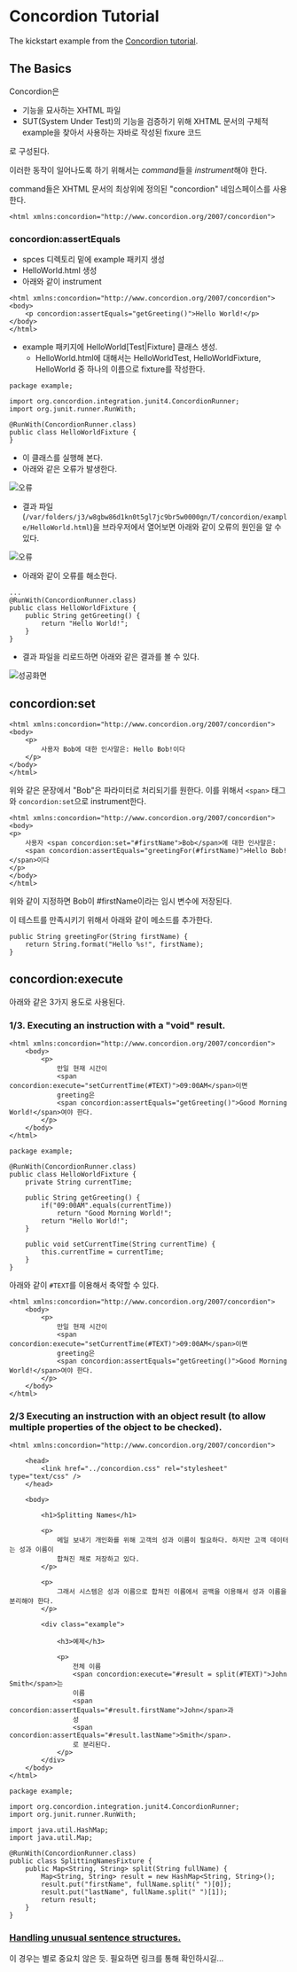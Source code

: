 # Concordion Tutorial

The kickstart example from the [Concordion tutorial](http://www.concordion.org/Tutorial.html). 

## The Basics

Concordion은

- 기능을 묘사하는 XHTML 파일
- SUT(System Under Test)의 기능을 검증하기 위해 XHTML 문서의 구체적 example을 찾아서 사용하는 자바로 작성된 fixure 코드

로 구성된다.

이러한 동작이 일어나도록 하기 위해서는 *command*들을 *instrument*해야 한다.

command들은 XHTML 문서의 최상위에 정의된 "concordion" 네임스페이스를 사용한다.

```<html xmlns:concordion="http://www.concordion.org/2007/concordion">```

### concordion:assertEquals

- spces 디렉토리 밑에 example 패키지 생성
- HelloWorld.html 생성
- 아래와 같이 instrument

```
<html xmlns:concordion="http://www.concordion.org/2007/concordion">
<body>
    <p concordion:assertEquals="getGreeting()">Hello World!</p>
</body>
</html>
```

- example 패키지에 HelloWorld[Test|Fixture] 클래스 생성.
	- HelloWorld.html에 대해서는 HelloWorldTest, HelloWorldFixture, HelloWorld 중 하나의 이름으로 fixture를 작성한다.

```
package example;

import org.concordion.integration.junit4.ConcordionRunner;
import org.junit.runner.RunWith;

@RunWith(ConcordionRunner.class)
public class HelloWorldFixture {
}
```

- 이 클래스를 실행해 본다.
- 아래와 같은 오류가 발생한다.

![오류](images/HelloWorld.html-error-0.png)

- 결과 파일(```/var/folders/j3/w8gbw86d1kn0t5gl7jc9br5w0000gn/T/concordion/example/HelloWorld.html```)을 브라우저에서 열어보면 아래와 같이 오류의 원인을 알 수 있다.

![오류](images/HelloWorld.html-error-1.png)

- 아래와 같이 오류를 해소한다.

```
...
@RunWith(ConcordionRunner.class)
public class HelloWorldFixture {
    public String getGreeting() {
        return "Hello World!";
    }
}
```

- 결과 파일을 리로드하면 아래와 같은 결과를 볼 수 있다.

![성공화면](images/HelloWorld.html-success.png)

## concordion:set

```
<html xmlns:concordion="http://www.concordion.org/2007/concordion">
<body>
    <p>
        사용자 Bob에 대한 인사말은: Hello Bob!이다
    </p>
</body>
</html>
```

위와 같은 문장에서 "Bob"은 파라미터로 처리되기를 원한다. 이를 위해서 ```<span>``` 태그와 ```concordion:set```으로 instrument한다.

```
<html xmlns:concordion="http://www.concordion.org/2007/concordion">
<body>
<p>
    사용자 <span concordion:set="#firstName">Bob</span>에 대한 인사말은:
    <span concordion:assertEquals="greetingFor(#firstName)">Hello Bob!</span>이다
</p>
</body>
</html>
```

위와 같이 지정하면 Bob이 #firstName이라는 임시 변수에 저장된다.

이 테스트를 만족시키기 위해서 아래와 같이 메소드를 추가한다.

```
public String greetingFor(String firstName) {
    return String.format("Hello %s!", firstName);
}
```

## concordion:execute

아래와 같은 3가지 용도로 사용된다.

### 1/3. Executing an instruction with a "void" result.

```
<html xmlns:concordion="http://www.concordion.org/2007/concordion">
    <body>
        <p>
            만일 현재 시간이
		    <span concordion:execute="setCurrentTime(#TEXT)">09:00AM</span>이면
		    greeting은
		    <span concordion:assertEquals="getGreeting()">Good Morning World!</span>여야 한다.
        </p>
    </body>
</html>
```

```
package example;

@RunWith(ConcordionRunner.class)
public class HelloWorldFixture {
    private String currentTime;

    public String getGreeting() {
        if("09:00AM".equals(currentTime))
            return "Good Morning World!";
        return "Hello World!";
    }

    public void setCurrentTime(String currentTime) {
        this.currentTime = currentTime;
    }
}
```

아래와 같이 ```#TEXT```를 이용해서 축약할 수 있다.

```
<html xmlns:concordion="http://www.concordion.org/2007/concordion">
    <body>
        <p>
		    만일 현재 시간이
		    <span concordion:execute="setCurrentTime(#TEXT)">09:00AM</span>이면
		    greeting은
		    <span concordion:assertEquals="getGreeting()">Good Morning World!</span>여야 한다.
        </p>
    </body>
</html>
```

### 2/3 Executing an instruction with an object result (to allow multiple properties of the object to be checked).

```
<html xmlns:concordion="http://www.concordion.org/2007/concordion">

    <head>
        <link href="../concordion.css" rel="stylesheet" type="text/css" />
    </head>

    <body>

        <h1>Splitting Names</h1>

        <p>
            메일 보내기 개인화를 위해 고객의 성과 이름이 필요하다. 하지만 고객 데이터는 성과 이름이
		    합쳐진 채로 저장하고 있다.
        </p>

        <p>
            그래서 시스템은 성과 이름으로 합쳐진 이름에서 공백을 이용해서 성과 이름을 분리해야 한다.
        </p>

        <div class="example">

            <h3>예제</h3>

            <p>
                전체 이름
		        <span concordion:execute="#result = split(#TEXT)">John Smith</span>는
        		이름
		        <span concordion:assertEquals="#result.firstName">John</span>과
		        성
		        <span concordion:assertEquals="#result.lastName">Smith</span>.
        		로 분리된다.
            </p>
        </div>
    </body>
</html>
```

```
package example;

import org.concordion.integration.junit4.ConcordionRunner;
import org.junit.runner.RunWith;

import java.util.HashMap;
import java.util.Map;

@RunWith(ConcordionRunner.class)
public class SplittingNamesFixture {
    public Map<String, String> split(String fullName) {
        Map<String, String> result = new HashMap<String, String>();
        result.put("firstName", fullName.split(" ")[0]);
        result.put("lastName", fullName.split(" ")[1]);
        return result;
    }
}
```

### [Handling unusual sentence structures.](http://www.concordion.org/Tutorial.html#executeUnusualSentences)

이 경우는 별로 중요치 않은 듯. 필요하면 링크를 통해 확인하시길...
